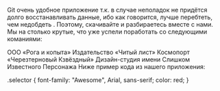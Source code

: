 Git очень удобное приложение т.к. в случае неполадок не придётся долго восстанавливать данные, ибо как говорится, лучше перебтеть, чем недобдеть . 
Поэтому, скачивайте и разбираетесь вместе с нами.
Мы на столько крутые, что уже успели поработать со следующими команиями:

ООО «Рога и копыта»
Издательство «Читый лист»
Космопорт «Черезтерновый Кзвёздный»
Дизайн-студия имени Слишком Известного Персонажа
Ниже пример кода из нашего приложения:

.selector {
  font-family: "Awesome", Arial, sans-serif;
  color: red;
}

